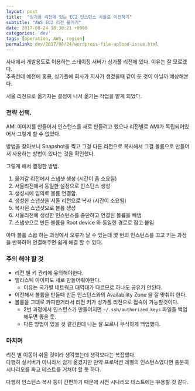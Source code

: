 ```yaml
---
layout: post
title:  "싱가폴 리전에 있는 EC2 인스턴스 서울로 이전하기"
subtitle: "AWS EC2 리전 옮기기"
date: 2017-08-24 18:30:21 +0900
categories: 'dev'
tags: [operation, AWS, region]
permalink: dev/2017/08/24/wordpress-file-upload-issue.html
---
```


사내에서 개발용도로 이용하는 스테이징 서버가 싱가폴 리전에 있다. 이유는 잘 모르겠다.<br/>
추측컨데 예전에 홍콩, 싱가폴에 회사가 지사가 생겼을때 같이 둔 것이 아닐까 예상해본다.

서울 리전으로 옮기자는 결정이 나서 옮기는 작업을 맡게 되었다.

### 전략 선택.

AMI 이미지를 만들어서 인스턴스를 새로 만들려고 했으나 리전별로 AMI가 독립되어있어서 그렇게 할 수 없었다.

방법을 찾아보니 Snapshot을 찍고 그걸 다른 리전으로 복사해서 그걸 볼륨으로 만들어서 사용하는 방법이 있다는 것을 확인했다.

그렇게 해서 결정한 방법.

1. 옮겨갈 리전에서 스냅샷 생성 (시간이 좀 소요됨)
2. 서울리전에서 동일한 설정으로 인스턴스 생성
3. 생성시에 임의로 볼륨 연결함.
4. 생성한 스냅샷을 서울 리전으로 복사 (시간이 소요됨)
5. 복사된 스냅샷으로 볼륨 생성
6. 서울리전에 생성한 인스턴스를 중단하고 연결된 볼륨을 빼냄
7. 스냅샷으로 만든 볼륨을 Root device 와 동일한 경로로 잡고 붙임

아마 볼륨 스왑 하는 과정에서 오류가 날 수 있는데 몇 번의 인스턴스를 끄고 키는 과정을 반복하며 연결해주면 쉽게 해결 할 수 있다.

### 주의 해야 할 것

* 리전 별 키 관리에 유의해야한다.
* 엘라스틱 아이피도 새로 만들어줘야한다.
  * 이유는 국가별 네트워크 대역대가 다르므로 하나도 공유가 안된다.
* 이전해서 볼륨을 만들때 만든 인스턴스와의 Availability Zone 을 잘 맞춰야 한다.
* 볼륨을 그대로 카피한거라서 리전 키가 싱가폴 리전으로 접속이 가능할것이다.
  * 2번 과정에서 인스턴스가 만들어지면 `~/.ssh/authorized_keys` 파일을 백업해두면 좋을 듯.
  * 다른 방법이 있을 것 같긴한데 나는 잘 모르니 무식하게 백업했다.



### 마치며

리전 별 이동이 쉬울 것이라 생각했는데 생각보다는 복잡했다.<br/>
다행히 실서버가 아니라서 쉽게 옮겼지만 만약 프로덕션 레벨의 인스턴스였다면 충분히 시나리오를 짜고 테스트를 거쳐야 할 듯 하다.

다행히 인스턴스 복사 등이 간편하기 때문에 사전 시나리오 테스트에는 유용할 것 같다.
